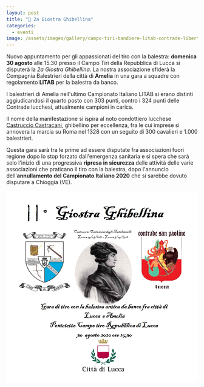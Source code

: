```yaml
---
layout: post
title: "🎯 2a Giostra Ghibellina"
categories:
  - eventi
image: /assets/images/gallery/campo-tiri-bandiere-litab-contrade-libertas.jpg
---
```


Nuovo appuntamento per gli appassionati del tiro con la balestra: **domenica 30
agosto** alle 15.30 presso il Campo Tiri della Repubblica di Lucca si disputerà
la *2a Giostra Ghibellina*. La nostra associazione sfiderà la Compagnia
Balestrieri della città di **Amelia** in una gara a squadre con regolamento
**LITAB** per la balestra da banco.

<!-- more -->

I balestrieri di Amelia nell'ultimo Campionato Italiano LITAB si erano distinti
aggiudicandosi il quarto posto con 303 punti, contro i 324 punti delle Contrade
lucchesi, attualmente campioni in carica.

Il nome della manifestazione si ispira al noto condottiero lucchese [Castruccio
Castracani](/2016/battaglia-altopascio-castruccio), ghibellino per eccellenza,
fra le cui imprese si annovera la marcia su Roma nel 1328 con un seguito di 300
cavalieri e 1.000 balestrieri.

Questa gara sarà tra le prime ad essere disputate fra associazioni fuori regione
dopo lo stop forzato dall'emergenza sanitaria e si spera che sarà solo l'inizio
di una progressiva **ripresa in sicurezza** delle attività delle varie
associazioni che praticano il tiro con la balestra, dopo l'annuncio
dell'**annullamento del Campionato Italiano 2020** che si sarebbe dovuto
disputare a Chioggia (VE).

![manifesto](/assets/images/2020/2a-giostra-ghibellina-manifesto.jpeg)
